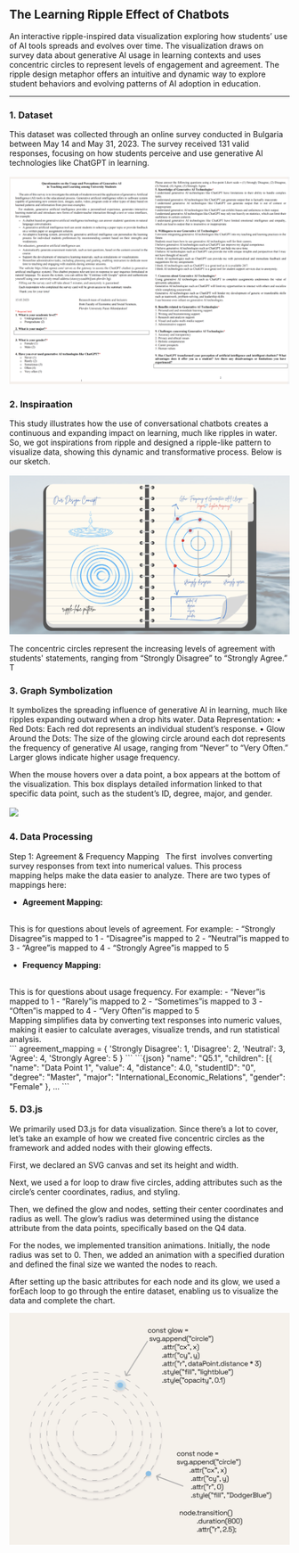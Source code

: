 ## The Learning Ripple Effect of Chatbots

An interactive ripple-inspired data visualization exploring how students’ use of AI tools spreads and evolves over time. The visualization draws on survey data about generative AI usage in learning contexts and uses concentric circles to represent levels of engagement and agreement. The ripple design metaphor offers an intuitive and dynamic way to explore student behaviors and evolving patterns of AI adoption in education.

***

### 1. Dataset

This dataset was collected through an online survey conducted in Bulgaria between May 14 and May 31, 2023. The survey received 131 valid responses, focusing on how students perceive and use generative AI technologies like ChatGPT in learning. 
<br>
<br>
<img src="images/form.png?raw=true"/>

### 2. Inspiraation
This study illustrates how the use of conversational chatbots creates a continuous and expanding impact on learning, much like ripples in water. 
So, we got inspirations from ripple and designed a ripple-like pattern to visualize data, showing this dynamic and transformative process. Below is our sketch. 
<br>
<br>
<img src="images/note.png?raw=true"/>

The concentric circles represent the increasing levels of agreement with students' statements, ranging from “Strongly Disagree” to “Strongly Agree.” T

### 3. Graph Symbolization

It symbolizes the spreading influence of generative AI in learning, much like ripples expanding outward when a drop hits water.
 Data Representation:
• Red Dots: Each red dot represents an individual student’s response.
• Glow Around the Dots: The size of the glowing circle around each dot represents the frequency of generative AI usage, ranging from “Never” to “Very Often.” Larger glows indicate higher usage frequency.

When the mouse hovers over a data point, a box appears at the bottom of the visualization. This box displays detailed information linked to that specific data point, such as the student’s ID, degree, major, and gender.
<br>
<br>
<img src="images/ripple-g.gif?raw=true"/>

### 4. Data Processing

Step 1: Agreement & Frequency Mapping
 
The first  involves converting survey responses from text into numerical values. This process mapping helps make the data easier to analyze. There are two types of mappings here:
<br>
- **Agreement Mapping:**
<br>
This is for questions about levels of agreement. For example:
- “Strongly Disagree”is mapped to 1
- “Disagree”is mapped to 2
- “Neutral”is mapped to 3
- “Agree”is mapped to 4
- “Strongly Agree”is mapped to 5

- **Frequency Mapping:**
<br>
This is for questions about usage frequency. For example:
- “Never”is mapped to 1
- “Rarely”is mapped to 2
- “Sometimes”is mapped to 3
- “Often”is mapped to 4
- “Very Often”is mapped to 5
<br>
Mapping simplifies data by converting text responses into numeric values, making it easier to calculate averages, visualize trends, and run statistical analysis.
<br>
```
agreement_mapping = {
    'Strongly Disagree': 1,
    'Disagree': 2,
    'Neutral': 3,
    'Agree': 4,
    'Strongly Agree': 5
}
```
```{json}
"name": "Q5.1",
            "children": [{
                    "name": "Data Point 1", "value": 4, "distance": 4.0,
                    "studentID": "0",  "degree": "Master",
                    "major": "International_Economic_Relations",
                    "gender": "Female" }, ...
```


### 5. D3.js

We primarily used D3.js for data visualization. Since there’s a lot to cover, let’s take an example of how we created five concentric circles as the framework and added nodes with their glowing effects.

First, we declared an SVG canvas and set its height and width.

Next, we used a for loop to draw five circles, adding attributes such as the circle’s center coordinates, radius, and styling.

Then, we defined the glow and nodes, setting their center coordinates and radius as well. The glow’s radius was determined using the distance attribute from the data points, specifically based on the Q4 data.

For the nodes, we implemented transition animations. Initially, the node radius was set to 0. Then, we added an animation with a specified duration and defined the final size we wanted the nodes to reach.

After setting up the basic attributes for each node and its glow, we used a forEach loop to go through the entire dataset, enabling us to visualize the data and complete the chart.

<img src="images/d3-intro-1.png?raw=true"/>

